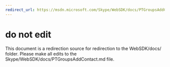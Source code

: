```yaml
---
redirect_url: https://msdn.microsoft.com/Skype/WebSDK/docs/PTGroupsAddContact
---
```

# do not edit
This document is a redirection source for redirection to the WebSDK/docs/ folder. Please make all edits to the Skype/WebSDK/docs/PTGroupsAddContact.md file.

